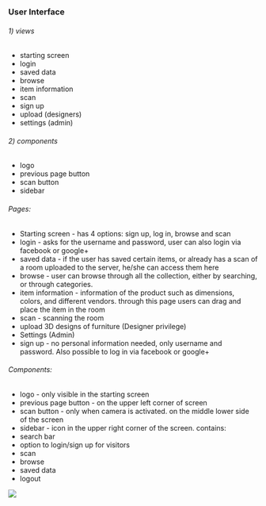 ### User Interface

###### 1) views

* starting screen
* login
* saved data
* browse
* item information
* scan
* sign up
* upload (designers)
* settings (admin)

###### 2) components
* logo
* previous page button
* scan button
* sidebar

###### Pages:

* Starting screen - has 4 options: sign up, log in, browse and scan
* login - asks for the username and password, user can also login via facebook or google+
* saved data - if the user has saved certain items, or already has a scan of a room uploaded to the server, he/she can access them here
* browse - user can browse through all the collection, either by searching, or through categories.
* item information - information of the product such as dimensions, colors, and different vendors. through this page users can drag and place the item in the room
* scan - scanning the room
* upload 3D designs of furniture (Designer privilege)
* Settings (Admin)
* sign up - no personal information needed, only username and password. Also possible to log in via facebook or google+ 

###### Components:

* logo - only visible in the starting screen 
* previous page button - on the upper left corner of screen
* scan button - only when camera is activated. on the middle lower side of the screen
* sidebar - icon in the upper right corner of the screen. contains:
* search bar 
* option to login/sign up for visitors
* scan
* browse
* saved data
* logout




<img src="http://users.metropolia.fi/~banafshr/mockup.png">
